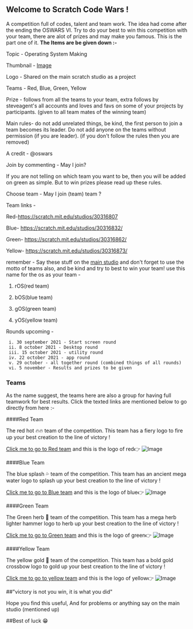 ## Welcome to Scratch Code Wars !

A competition full of codes, talent and team work. The idea had come after the ending the OSWARS VI. Try to do your best to win this competition with your team, there are alot of prizes and may make you famous. This is the part one of it. **The Items are be given down :-**

Topic - Operating System Making

Thumbnail - [Image](https://cdn2.scratch.mit.edu/get_image/gallery/30316640_170x100.png)

Logo - Shared on the main scratch studio as a project

Teams - Red, Blue, Green, Yellow

Prize - follows from all the teams to your team, extra follows by steveagent's all accounts and loves and favs on some of your projects by participants. (given to all team mates of the winning team)

Main rules- do not add unrelated things, be kind, the first person to join a team becomes its leader.  Do not add anyone on the teams without permission (if you are leader).
(if you don't follow the rules then you are removed)

A credit - @oswars

Join by commenting - May I join?

If you are not telling on which team you want to be, then you will be added on green as simple. But to win prizes please read up these rules.

Choose team - May I join (team) team ?

Team links -

Red-https://scratch.mit.edu/studios/30316807

Blue- https://scratch.mit.edu/studios/30316832/

Green-
https://scratch.mit.edu/studios/30316862/

Yellow-
https://scratch.mit.edu/studios/30316873/

remember - Say these stuff on the [main studio](https://scratch.mit.edu/studios/30316640) and don't forget to use the motto of teams also, and be kind and try to best to win your team! use this name for the os as your team - 

1. rOS(red team)

2. bOS(blue team)

3. gOS(green team)

4. yOS(yellow team)

Rounds upcoming -

     i. 30 september 2021 - Start screen round
     ii. 8 october 2021 - Desktop round
     iii. 15 october 2021 - utility round
     iv. 22 october 2021 - app round
     v. 29 october - all together round (combined things of all rounds)
     vi. 5 november - Results and prizes to be given
     

### Teams

As the name suggest, the teams here are also a group for having full teamwork for best results. Click the texted links are mentioned below to go directly from here :-

####Red Team

The red hot 🔥🔥 team of the competition. This team has a fiery logo to fire up your best creation to the line of victory !

[Click me to go to Red team](https://scratch.mit.edu/studios/30316807/) and this is the logo of red👉 ![Image](https://cdn2.scratch.mit.edu/get_image/gallery/30316807_170x100.png)




####Blue Team

The blue splash 💦 team of the competition. This team has an ancient mega water logo to splash up your best creation to the line of victory !

[Click me to go to Blue team](https://scratch.mit.edu/studios/30316832/) and this is the logo of blue👉 ![Image](https://cdn2.scratch.mit.edu/get_image/gallery/30316832_170x100.png)



####Green Team

The Green herb 🌿 team of the competition. This team has a mega herb lighter hammer  logo to herb up your best creation to the line of victory !

[Click me to go to Green team](https://scratch.mit.edu/studios/30316862/) and this is the logo of green👉 ![Image](https://cdn2.scratch.mit.edu/get_image/gallery/30316862_170x100.png)



####Yellow Team

The yellow gold 🌟 team of the competition. This team has a bold gold crossbow logo to gold up your best creation to the line of victory !

[Click me to go to yellow team](https://scratch.mit.edu/studios/30316873/) and this is the logo of yellow👉 ![Image](https://cdn2.scratch.mit.edu/get_image/gallery/30316873_170x100.png)


##"victory is not you win, it is what you did"

Hope you find this useful, And for problems or anything say on the main studio (mentioned up)





##Best of luck 😁

